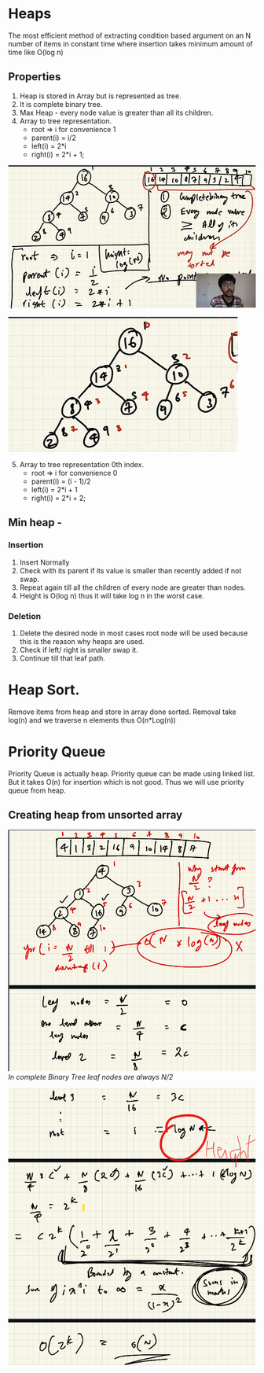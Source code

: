 # Heaps

The most efficient method of extracting condition based argument on an N number of items in constant time where insertion takes minimum amount of time like O(log n)

## Properties

1. Heap is stored in Array but is represented as tree.
2. It is complete binary tree.
3. Max Heap - every node value is greater than all its children.
4. Array to tree representation.
    - root => i for convenience 1
    - parent(i) = i/2
    - left(i) = 2*i
    - right(i) = 2*i + 1;

![alt text](image.png)

![alt text](image-1.png)

5. Array to tree representation 0th index.
    - root => i for convenience 0
    - parent(i) = (i - 1)/2
    - left(i) = 2*i + 1
    - right(i) = 2*i + 2;

## Min heap -

### Insertion

1. Insert Normally
2. Check with its parent if its value is smaller than recently added if not swap.
3. Repeat again till all the children of every node are greater than nodes.
4. Height is O(log n) thus it will take log n in the worst case.

### Deletion

1. Delete the desired node in most cases root node will be used because this is the reason why heaps are used.
2. Check if left/ right is smaller swap it.
3. Continue till that leaf path.

# Heap Sort.

Remove items from heap and store in array done sorted. Removal take log(n) and we traverse n elements thus O(n*Log(n))

# Priority Queue

Priority Queue is actually heap. Priority queue can be made using linked list. But it takes O(n) for insertion which is not good. Thus we will use priority queue from heap.

## Creating heap from unsorted array

![alt text](image-2.png)*In complete Binary Tree leaf nodes are always N/2*

![alt text](image-3.png)
